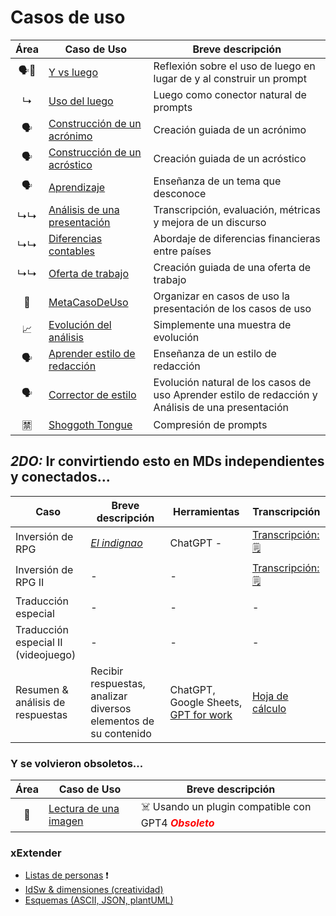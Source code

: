 # Casos de uso

|Área|Caso de Uso|Breve descripción|
|:-:|-|-|
|🗣️🧱|[Y vs luego](yvsluego.md)|Reflexión sobre el uso de luego en lugar de y al construir un prompt
|↳|[Uso del luego](https://chat.openai.com/share/8f0c43ff-07be-4d53-93e4-ad79c3f8ab8a)|Luego como conector natural de prompts
|🗣️|[Construcción de un acrónimo](acronimo.md)|Creación guiada de un acrónimo|
|🗣️|[Construcción de un acróstico](acrostico.md)|Creación guiada de un acróstico|
|🗣️|[Aprendizaje](aprendizajeJitanjafora.md)|Enseñanza de un tema que desconoce|
|↳↳|[Análisis de una presentación](analisisDiscurso.md)|Transcripción, evaluación, métricas y mejora de un discurso|
|↳↳|[Diferencias contables](contable.md)|Abordaje de diferencias financieras entre países|
|↳↳|[Oferta de trabajo](ofertaTrabajo.md)|Creación guiada de una oferta de trabajo|
|🤔|[MetaCasoDeUso](metaCasoDeUso.md)|Organizar en casos de uso la presentación de los casos de uso
|📈|[Evolución del análisis](evolucionAnalisis.md)|Simplemente una muestra de evolución
|🗣️|[Aprender estilo de redacción](redactor.md)|Enseñanza de un estilo de redacción|
|🗣️|[Corrector de estilo](correctorEstilo.md)|Evolución natural de los casos de uso Aprender estilo de redacción y Análisis de una presentación 
|🈲|[Shoggoth Tongue](shoggothTongue.md)|Compresión de prompts


## *2DO:* Ir convirtiendo esto en MDs independientes y conectados...

|Caso|Breve descripción|Herramientas|Transcripción|
|-|-|-|-|
|Inversión de RPG|[*El indignao*](https://www.youtube.com/watch?v=umCSGBhGynk)|ChatGPT - |[Transcripción: 🗒️](https://chat.openai.com/share/84dbba5b-ae94-4042-9f82-c59da5f5708d)
|Inversión de RPG II|-|-|[Transcripción: 🗒️](https://chat.openai.com/share/c3659718-0f1c-423a-9eec-b2671cb63563)
|Traducción especial|-|-|-|
|Traducción especial II (videojuego)|-|-|-|
|Resumen & análisis de respuestas|Recibir respuestas, analizar diversos elementos de su contenido|ChatGPT, Google Sheets, [GPT for work](https://gptforwork.com/)|[Hoja de cálculo](https://docs.google.com/spreadsheets/d/10ByjpaajfxlpBmXImmQ-wE1TqPYr9FbFr-FiNEkRTB8/edit?usp=sharing)|

### Y se volvieron obsoletos...

|Área|Caso de Uso|Breve descripción|
|:-:|-|-|
|🔩|[Lectura de una imagen](https://chat.openai.com/share/b55d8b96-f469-4f8a-966c-a7417af6248b)|☠️ Usando un plugin compatible con GPT4 <font color="red">***Obsoleto***</font>

### xExtender

- [Listas de personas](https://docs.google.com/spreadsheets/d/165DnYz3crJugiWnKrc9OLPECBia9Nkx0u22IZqvdOco/edit?usp=sharing) ❗
- [IdSw & dimensiones (creatividad)](https://chat.openai.com/share/e397db65-985a-4356-9b88-b4d2b3301721)
- [Esquemas (ASCII, JSON, plantUML)](https://chat.openai.com/share/5ca0aa11-da9b-4640-ba3a-1dee13623e79)
